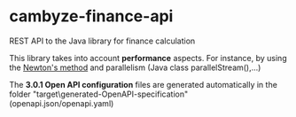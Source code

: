 # cambyze-finance-api

REST API to the Java library for finance calculation

<p>
This library takes into account <b>performance</b> aspects. For instance, by using the <a href="https://w.wiki/9N4M">Newton's method</a> and parallelism (Java class parallelStream(),...)
<p>
The <b>3.0.1 Open API configuration</b> files are generated automatically in the folder "target\generated-OpenAPI-specification" (openapi.json/openapi.yaml)
</p>
